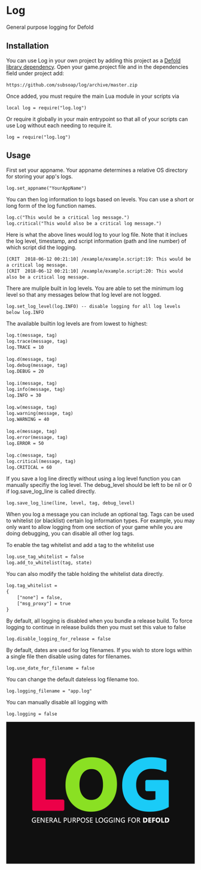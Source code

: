 # Log
General purpose logging for Defold

## Installation
You can use Log in your own project by adding this project as a [Defold library dependency](http://www.defold.com/manuals/libraries/). Open your game.project file and in the dependencies field under project add:

	https://github.com/subsoap/log/archive/master.zip
  
Once added, you must require the main Lua module in your scripts via

```
local log = require("log.log")
```

Or require it globally in your main entrypoint so that all of your scripts can use Log without each needing to require it.

```
log = require("log.log")
```

## Usage

First set your appname. Your appname determines a relative OS directory for storing your app's logs.

```
log.set_appname("YourAppName")
```

You can then log information to logs based on levels. You can use a short or long form of the log function names.

```
log.c("This would be a critical log message.")
log.critical("This would also be a critical log message.")
```

Here is what the above lines would log to your log file. Note that it inclues the log level, timestamp, and script information (path and line number) of which script did the logging.

```
[CRIT  2018-06-12 00:21:10] /example/example.script:19: This would be a critical log message.
[CRIT  2018-06-12 00:21:10] /example/example.script:20: This would also be a critical log message.
```

There are muliple built in log levels. You are able to set the minimum log level so that any messages below that log level are not logged.

```
log.set_log_level(log.INFO) -- disable logging for all log levels below log.INFO
```

The available builtin log levels are from lowest to highest:

```
log.t(message, tag)
log.trace(message, tag)
log.TRACE = 10

log.d(message, tag)
log.debug(message, tag)
log.DEBUG = 20

log.i(message, tag)
log.info(message, tag)
log.INFO = 30

log.w(message, tag)
log.warning(message, tag)
log.WARNING = 40

log.e(message, tag)
log.error(message, tag)
log.ERROR = 50

log.c(message, tag)
log.critical(message, tag)
log.CRITICAL = 60
```

If you save a log line directly without using a log level function you can manually specifiy the log level. The debug_level should be left to be nil or 0 if log.save_log_line is called directly.

```
log.save_log_line(line, level, tag, debug_level)
```

When you log a message you can include an optional tag. Tags can be used to whitelist (or blacklist) certain log information types. For example, you may only want to allow logging from one section of your game while you are doing debugging, you can disable all other log tags.

To enable the tag whitelist and add a tag to the whitelist use

```
log.use_tag_whitelist = false
log.add_to_whitelist(tag, state)
```

You can also modify the table holding the whitelist data directly.

```
log.tag_whitelist = 
{
	["none"] = false,
	["msg_proxy"] = true
}
```

By default, all logging is disabled when you bundle a release build. To force logging to continue in release builds then you must set this value to false

```
log.disable_logging_for_release = false
```

By default, dates are used for log filenames. If you wish to store logs within a single file then disable using dates for filenames.

```
log.use_date_for_filename = false
```

You can change the default dateless log filename too.

```
log.logging_filename = "app.log"
```

You can manually disable all logging with

```
log.logging = false
```

![Log](log_logo.png)